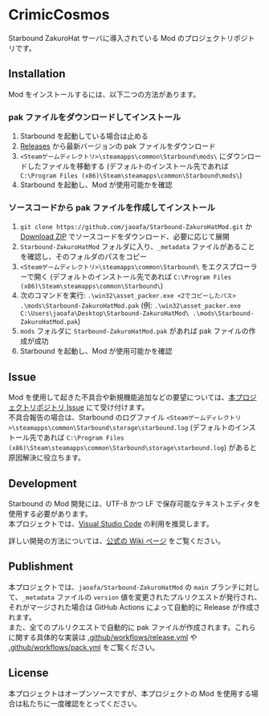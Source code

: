 # CrimicCosmos

Starbound ZakuroHat サーバに導入されている Mod のプロジェクトリポジトリです。

## Installation

Mod をインストールするには、以下二つの方法があります。

### pak ファイルをダウンロードしてインストール

1. Starbound を起動している場合は止める
2. [Releases](https://github.com/jaoafa/Starbound-ZakuroHatMod/releases) から最新バージョンの pak ファイルをダウンロード
3. `<Steamゲームディレクトリ>\steamapps\common\Starbound\mods\` にダウンロードしたファイルを移動する (デフォルトのインストール先であれば `C:\Program Files (x86)\Steam\steamapps\common\Starbound\mods\`)
4. Starbound を起動し、Mod が使用可能かを確認

### ソースコードから pak ファイルを作成してインストール

1. `git clone https://github.com/jaoafa/Starbound-ZakuroHatMod.git` か [Download ZIP](https://github.com/jaoafa/Starbound-ZakuroHatMod/archive/refs/heads/main.zip) でソースコードをダウンロード、必要に応じて展開
2. `Starbound-ZakuroHatMod` フォルダに入り、`_metadata` ファイルがあることを確認し、そのフォルダのパスをコピー
3. `<Steamゲームディレクトリ>\steamapps\common\Starbound\` をエクスプローラーで開く (デフォルトのインストール先であれば `C:\Program Files (x86)\Steam\steamapps\common\Starbound\`)
4. 次のコマンドを実行: `.\win32\asset_packer.exe <2でコピーしたパス> .\mods\Starbound-ZakuroHatMod.pak` (例: `.\win32\asset_packer.exe C:\Users\jaoafa\Desktop\Starbound-ZakuroHatMod\ .\mods\Starbound-ZakuroHatMod.pak`)
5. `mods` フォルダに `Starbound-ZakuroHatMod.pak` があれば pak ファイルの作成が成功
6. Starbound を起動し、Mod が使用可能かを確認

## Issue

Mod を使用して起きた不具合や新規機能追加などの要望については、[本プロジェクトリポジトリ Issue](https://github.com/jaoafa/Starbound-ZakuroHatMod/issues) にて受け付けます。  
不具合報告の場合は、Starbound のログファイル `<Steamゲームディレクトリ>\steamapps\common\Starbound\storage\starbound.log` (デフォルトのインストール先であれば `C:\Program Files (x86)\Steam\steamapps\common\Starbound\storage\starbound.log`) があると原因解決に役立ちます。

## Development

Starbound の Mod 開発には、UTF-8 かつ LF で保存可能なテキストエディタを使用する必要があります。  
本プロジェクトでは、[Visual Studio Code](https://code.visualstudio.com) の利用を推奨します。

詳しい開発の方法については、[公式の Wiki ページ](https://starbounder.org/Modding:Portal) をご覧ください。

## Publishment

本プロジェクトでは、`jaoafa/Starbound-ZakuroHatMod` の `main` ブランチに対して、`_metadata` ファイルの `version` 値を変更されたプルリクエストが発行され、それがマージされた場合は GitHub Actions によって自動的に Release が作成されます。  
また、全てのプルリクエストで自動的に pak ファイルが作成されます。これらに関する具体的な実装は [.github/workflows/release.yml](https://github.com/jaoafa/Starbound-ZakuroHatMod/blob/main/.github/workflows/release.yml) や [.github/workflows/pack.yml](https://github.com/jaoafa/Starbound-ZakuroHatMod/blob/main/.github/workflows/pack.yml) をご覧ください。

## License

本プロジェクトはオープンソースですが、本プロジェクトの Mod を使用する場合は私たちに一度確認をとってください。
